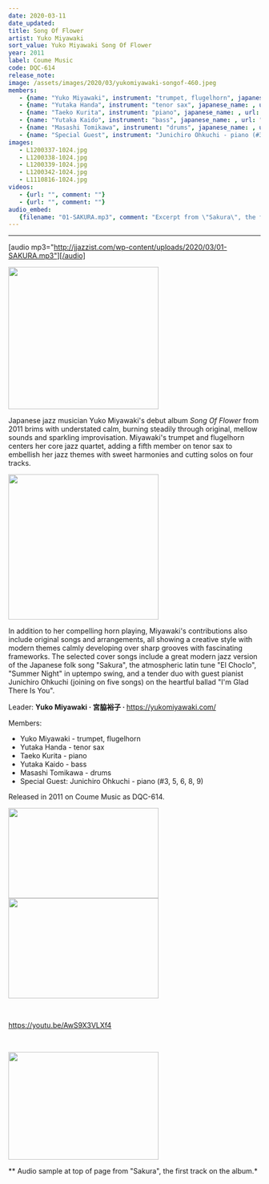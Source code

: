 ```yaml
---
date: 2020-03-11
date_updated: 
title: Song Of Flower
artist: Yuko Miyawaki
sort_value: Yuko Miyawaki Song Of Flower
year: 2011
label: Coume Music
code: DQC-614
release_note: 
image: /assets/images/2020/03/yukomiyawaki-songof-460.jpeg
members:
   - {name: "Yuko Miyawaki", instrument: "trumpet, flugelhorn", japanese_name: , url: ""}
   - {name: "Yutaka Handa", instrument: "tenor sax", japanese_name: , url: ""}
   - {name: "Taeko Kurita", instrument: "piano", japanese_name: , url: ""}
   - {name: "Yutaka Kaido", instrument: "bass", japanese_name: , url: ""}
   - {name: "Masashi Tomikawa", instrument: "drums", japanese_name: , url: ""}
   - {name: "Special Guest", instrument: "Junichiro Ohkuchi - piano (#3, 5, 6, 8, 9)", japanese_name: , url: ""}
images: 
   - L1200337-1024.jpg
   - L1200338-1024.jpg
   - L1200339-1024.jpg
   - L1200342-1024.jpg
   - L1110816-1024.jpg
videos: 
   - {url: "", comment: ""}
   - {url: "", comment: ""}
audio_embed:
   {filename: "01-SAKURA.mp3", comment: "Excerpt from \"Sakura\", the first track on the album:"}
---
```

---
[audio mp3="http://jjazzist.com/wp-content/uploads/2020/03/01-SAKURA.mp3"][/audio]

<a href="http://www.jjazzist.com/wp-content/uploads/2018/08/L1200337.jpg"><img class="size-medium wp-image-3215 alignright" src="http://www.jjazzist.com/wp-content/uploads/2018/08/L1200337-300x284.jpg" alt="" width="300" height="284" /></a>

Japanese jazz musician Yuko Miyawaki's debut album *Song Of Flower* from 2011 brims with understated calm, burning steadily through original, mellow sounds and sparkling improvisation. Miyawaki's trumpet and flugelhorn centers her core jazz quartet, adding a fifth member on tenor sax to embellish her jazz themes with sweet harmonies and cutting solos on four tracks.

<a href="http://www.jjazzist.com/wp-content/uploads/2018/08/L1200338.jpg"><img class="size-medium wp-image-3216 alignright" src="http://www.jjazzist.com/wp-content/uploads/2018/08/L1200338-300x290.jpg" alt="" width="300" height="290" /></a>

In addition to her compelling horn playing, Miyawaki's contributions also include original songs and arrangements, all showing a creative style with modern themes calmly developing over sharp grooves with fascinating frameworks. The selected cover songs include a great modern jazz version of the Japanese folk song "Sakura", the atmospheric latin tune "El Choclo", "Summer Night" in uptempo swing, and a tender duo with guest pianist Junichiro Ohkuchi (joining on five songs) on the heartful ballad "I'm Glad There Is You".

Leader: <strong>Yuko Miyawaki · 宮脇裕子 · </strong> <a href="https://yukomiyawaki.com/">https://yukomiyawaki.com/</a>

Members:
<ul>
 	<li>Yuko Miyawaki - trumpet, flugelhorn</li>
 	<li>Yutaka Handa - tenor sax</li>
 	<li>Taeko Kurita - piano</li>
 	<li>Yutaka Kaido - bass</li>
 	<li>Masashi Tomikawa - drums</li>
 	<li>Special Guest: Junichiro Ohkuchi - piano (#3, 5, 6, 8, 9)</li>
</ul>
Released in 2011 on Coume Music as DQC-614.

<a href="http://www.jjazzist.com/wp-content/uploads/2018/08/L1200339.jpg"><img class="alignnone size-medium wp-image-3217" src="http://www.jjazzist.com/wp-content/uploads/2018/08/L1200339-300x180.jpg" alt="" width="300" height="180" /></a> <a href="http://www.jjazzist.com/wp-content/uploads/2018/08/L1200342.jpg"><img class="alignnone size-medium wp-image-3218" src="http://www.jjazzist.com/wp-content/uploads/2018/08/L1200342-300x200.jpg" alt="" width="300" height="200" /></a>

&nbsp;

https://youtu.be/AwS9X3VLXf4

&nbsp;

<a href="http://www.jjazzist.com/wp-content/uploads/2018/12/L1110816.jpg"><img class="alignnone size-medium wp-image-3709" src="http://www.jjazzist.com/wp-content/uploads/2018/12/L1110816-300x215.jpg" alt="" width="300" height="215" /></a>

** Audio sample at top of page from "Sakura", the first track on the album.*

